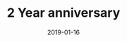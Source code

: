 ---
title: 2 Year anniversary
#desc: Collaborative artworks made by members of the community.
template: album
date: 2019-01-16
images:
  - author: Adar
    url: https://cdn.mineinabyss.com/website/albums/2018/reddit-post/1.jpg
    separateThumbnail: false
---